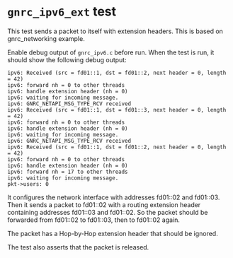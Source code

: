 # `gnrc_ipv6_ext` test

This test sends a packet to itself with extension headers. This is based on gnrc_networking example.

Enable debug output of `gnrc_ipv6.c` before run. When the test is run, it should show the following debug output:

```
ipv6: Received (src = fd01::1, dst = fd01::2, next header = 0, length = 42)
ipv6: forward nh = 0 to other threads
ipv6: handle extension header (nh = 0)
ipv6: waiting for incoming message.
ipv6: GNRC_NETAPI_MSG_TYPE_RCV received
ipv6: Received (src = fd01::1, dst = fd01::3, next header = 0, length = 42)
ipv6: forward nh = 0 to other threads
ipv6: handle extension header (nh = 0)
ipv6: waiting for incoming message.
ipv6: GNRC_NETAPI_MSG_TYPE_RCV received
ipv6: Received (src = fd01::1, dst = fd01::2, next header = 0, length = 42)
ipv6: forward nh = 0 to other threads
ipv6: handle extension header (nh = 0)
ipv6: forward nh = 17 to other threads
ipv6: waiting for incoming message.
pkt->users: 0
```

It configures the network interface with addresses fd01::02 and fd01::03. Then it sends a packet to fd01::02 with a routing extension header containing addresses fd01::03 and fd01::02. So the packet should be forwarded from fd01::02 to fd01::03, then to fd01::02 again.

The packet has a Hop-by-Hop extension header that should be ignored.

The test also asserts that the packet is released.
